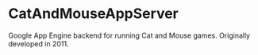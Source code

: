 # CatAndMouseAppServer
Google App Engine backend for running Cat and Mouse games. Originally developed in 2011.
